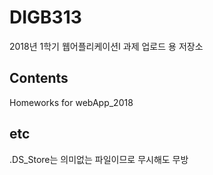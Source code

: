 # DIGB313
2018년 1학기 웹어플리케이션I 과제 업로드 용 저장소

## Contents
Homeworks for webApp_2018

## etc
.DS_Store는 의미없는 파일이므로 무시해도 무방